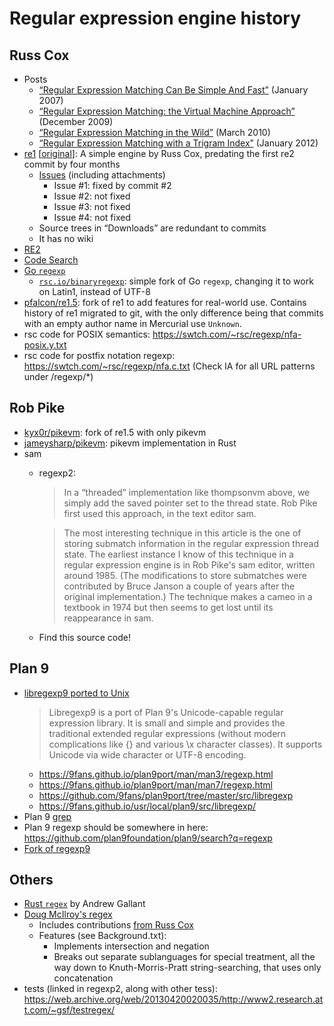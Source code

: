 # Regular expression engine history

## Russ Cox

- Posts
  - [“Regular Expression Matching Can Be Simple And Fast”](https://swtch.com/~rsc/regexp/regexp1.html)
    (January 2007)
  - [“Regular Expression Matching: the Virtual Machine Approach”](https://swtch.com/~rsc/regexp/regexp2.html)
    (December 2009)
  - [“Regular Expression Matching in the Wild”](https://swtch.com/~rsc/regexp/regexp3.html)
    (March 2010)
  - [“Regular Expression Matching with a Trigram Index”](https://swtch.com/~rsc/regexp/regexp4.html)
    (January 2012)
- [re1](https://code.google.com/archive/p/re1/) [[original](http://code.google.com/p/re1/)]:
  A simple engine by Russ Cox, predating the first re2 commit by four months
  - [Issues](https://web.archive.org/web/20160529162431/https://code.google.com/p/re1/issues/list)
    (including attachments)
    - Issue #1: fixed by commit #2
    - Issue #2: not fixed
    - Issue #3: not fixed
    - Issue #4: not fixed
  - Source trees in “Downloads” are redundant to commits
  - It has no wiki
- [RE2](https://github.com/google/re2)
- [Code Search](https://github.com/google/codesearch)
- [Go `regexp`](https://github.com/golang/go/tree/master/src/regexp)
  - [`rsc.io/binaryregexp`](https://github.com/rsc/binaryregexp): simple fork of
    Go `regexp`, changing it to work on Latin1, instead of UTF-8
- [pfalcon/re1.5](https://github.com/pfalcon/re1.5): fork of re1 to add features
  for real-world use. Contains history of re1 migrated to git, with the only
  difference being that commits with an empty author name in Mercurial use
  `Unknown`.
- rsc code for POSIX semantics:
  https://swtch.com/~rsc/regexp/nfa-posix.y.txt
- rsc code for postfix notation regexp:
  https://swtch.com/~rsc/regexp/nfa.c.txt
  (Check IA for all URL patterns under /regexp/*)

## Rob Pike

- [kyx0r/pikevm](https://github.com/kyx0r/pikevm): fork of re1.5 with only
  pikevm
- [jameysharp/pikevm](https://github.com/jameysharp/pikevm): pikevm
  implementation in Rust
- sam
  - regexp2:
    > In a “threaded” implementation like thompsonvm above, we simply add the
    > saved pointer set to the thread state. Rob Pike first used this
    > approach, in the text editor sam.

    > The most interesting technique in this article is the one of storing
    > submatch information in the regular expression thread state. The
    > earliest instance I know of this technique in a regular expression
    > engine is in Rob Pike's sam editor, written around 1985. (The
    > modifications to store submatches were contributed by Bruce Janson a
    > couple of years after the original implementation.) The technique makes
    > a cameo in a textbook in 1974 but then seems to get lost until its
    > reappearance in sam.
  - Find this source code!

## Plan 9

- [libregexp9 ported to Unix](https://9fans.github.io/plan9port/unix/)
  > Libregexp9 is a port of Plan 9's Unicode-capable regular expression
  > library. It is small and simple and provides the traditional extended
  > regular expressions (without modern complications like {} and various \x
  > character classes). It supports Unicode via wide character or UTF-8
  > encoding.
  - https://9fans.github.io/plan9port/man/man3/regexp.html
  - https://9fans.github.io/plan9port/man/man7/regexp.html
  - https://github.com/9fans/plan9port/tree/master/src/libregexp
  - https://9fans.github.io/usr/local/plan9/src/libregexp/
- Plan 9 [grep](https://github.com/9fans/plan9port/tree/master/src/cmd/grep)
- Plan 9 regexp should be somewhere in here:
  https://github.com/plan9foundation/plan9/search?q=regexp
- [Fork of regexp9](https://github.com/tylov/regexp9)

## Others

- [Rust `regex`](https://github.com/rust-lang/regex) by Andrew Gallant
- [Doug McIlroy's regex](https://github.com/arnoldrobbins/mcilroy-regex)
  - Includes contributions [from Russ Cox](https://github.com/arnoldrobbins/mcilroy-regex/commits?author=rsc)
  - Features (see Background.txt):
    - Implements intersection and negation
    - Breaks out separate sublanguages for special treatment, all the way down
      to Knuth-Morris-Pratt string-searching, that uses only concatenation
- tests (linked in regexp2, along with other tess):
  https://web.archive.org/web/20130420020035/http://www2.research.att.com/~gsf/testregex/
